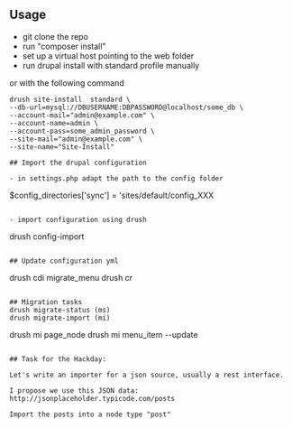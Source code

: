 ## Usage

- git clone the repo
- run "composer install"
- set up a virtual host pointing to the web folder
- run drupal install with standard profile manually 

or with the following command

```
drush site-install  standard \
--db-url=mysql://DBUSERNAME:DBPASSWORD@localhost/some_db \
--account-mail="admin@example.com" \
--account-name=admin \
--account-pass=some_admin_password \
--site-mail="admin@example.com" \
--site-name="Site-Install"

## Import the drupal configuration

- in settings.php adapt the path to the config folder
```
$config_directories['sync'] = 'sites/default/config_XXX
```

- import configuration using drush
```
drush config-import
```

## Update configuration yml
```
drush cdi migrate_menu
drush cr
```

## Migration tasks
drush migrate-status (ms)
drush migrate-import (mi)

```
drush mi page_node
drush mi menu_item --update
```

## Task for the Hackday:

Let's write an importer for a json source, usually a rest interface.

I propose we use this JSON data:
http://jsonplaceholder.typicode.com/posts

Import the posts into a node type "post"